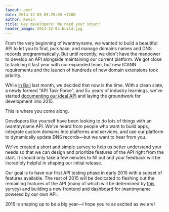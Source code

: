 ```yaml
---
layout: post
date: 2014-12-03 05:25:08 +1200
author: Kevin
title: Hey developers! We need your input!
header_image: 2014-12-03-build.jpg
---
```


<!-- excerpt -->

From the very beginning of iwantmyname, we wanted to build a beautiful API to let you to find, purchase, and manage domains names and DNS records programmatically. But until recently, we didn't have the manpower to develop an API alongside maintaining our current platform. We got close to tackling it last year with our expanded team, but new ICANN requirements and the launch of hundreds of new domain extensions took priority.

While [in Bali](http://blog.iwantmyname.com/2014/11/bali-trip.html) last month, we decided that now is the time. With a clean slate, a newly formed "API Task Force", and 5+ years of industry learnings, we've started [documenting our ideal API](http://dev.iwantmyname.com/docs/) and laying the groundwork for development into 2015.

This is where you come along.

<!-- /excerpt -->

Developers like yourself have been looking to do lots of things with an iwantmyname API. We've heard from people who want to build apps, integrate custom domains into platforms and services, and use our platform to dynamically update DNS records—but we want to hear from you.

We've created [a short and simple survey](https://docs.google.com/forms/d/1WzXl1WdMt8eRoH1Kprl5QtRXmX-L4Citp9dYXvzTHUs/viewform) to help us better understand your needs so that we can design and prioritize features of the API right from the start. It should only take a few minutes to fill out and your feedback will be incredibly helpful in shaping our initial release.

Our goal is to have our first API testing phase in early 2015 with a subset of features available. The rest of 2015 will be dedicated to fleshing out the remaining features of the API (many of which will be determined by [this survey](https://docs.google.com/forms/d/1WzXl1WdMt8eRoH1Kprl5QtRXmX-L4Citp9dYXvzTHUs/viewform)) and building a new frontend and dashboard for iwantmyname powered by our own API. 

2015 is shaping up to be a big year—I hope you're as excited as we are!
